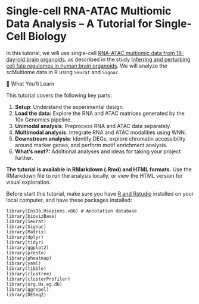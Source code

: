 # Single-cell RNA-ATAC Multiomic Data Analysis – A Tutorial for Single-Cell Biology

In this tutorial, we will use single-cell [RNA-ATAC multiomic data from 18-day-old brain organoids](https://www.ebi.ac.uk/biostudies/arrayexpress/studies/E-MTAB-12002), as described in the study [Inferring and perturbing cell fate regulomes in human brain organoids](https://www.nature.com/articles/s41586-022-05279-8#Sec5). We will analyze the scMultiome data in R using `Seurat` and `Signac`.

🧭 What You’ll Learn

This tutorial covers the following key parts:
1.	**Setup**: Understand the experimental design.
2.	**Load the data:** Explore the RNA and ATAC matrices generated by the 10x Genomics pipeline.
3.	**Unimodal analysis**: Preprocess RNA and ATAC data separately.
4.	**Multimodal analysis**: Integrate RNA and ATAC modalities using WNN.
5.	**Downstream analysis**: Identify DEGs, explore chromatin accessibility around marker genes, and perform motif enrichment analysis.
6.	**What’s next?:** Additional analyses and ideas for taking your project further.

**The tutorial is available in RMarkdown (.Rmd) and HTML formats.**
Use the RMarkdown file to run the analysis locally, or view the HTML version for visual exploration.

Before start this tutorial, make sure you have [R and Rstudio](https://posit.co/download/rstudio-desktop/) installed on your local computer, and have these packages installed:

```
library(EnsDb.Hsapiens.v86) # Annotation database 
library(biovizBase)
library(Seurat)
library(Signac)
library(Matrix)
library(dplyr)
library(tidyr)
library(ggplot2)
library(presto)
library(pheatmap)
library(yaml)
library(tibble)
library(clustree)
library(clusterProfiler)
library(org.Hs.eg.db)
library(ggrepel)
library(DESeq2)
```
